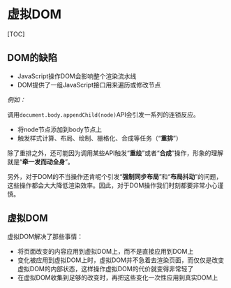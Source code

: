 # 虚拟DOM

[TOC]

## DOM的缺陷

- JavaScript操作DOM会影响整个渲染流水线
- DOM提供了一组JavaScript接口用来遍历或修改节点

*例如：*

调用`document.body.appendChild(node)`API会引发一系列的连锁反应。

- 将node节点添加到body节点上
- 触发样式计算、布局、绘制、栅格化、合成等任务（“**重排**”）

除了重排之外，还可能因为调用某些API触发“**重绘**”或者“**合成**”操作，形象的理解就是“**牵一发而动全身**”。

另外，对于DOM的不当操作还肯呢个引发“**强制同步布局**”和“**布局抖动**”的问题，这些操作都会大大降低渲染效率。因此，对于DOM操作我们时刻都要非常小心谨慎。

## 虚拟DOM

虚拟DOM解决了那些事情：

- 将页面改变的内容应用到虚拟DOM上，而不是直接应用到DOM上
- 变化被应用到虚拟DOM上时，虚拟DOM并不急着去渲染页面，而仅仅是改变虚拟DOM的内部状态，这样操作虚拟DOM的代价就变得非常轻了
- 在虚拟DOM收集到足够的改变时，再把这些变化一次性应用到真实DOM上

